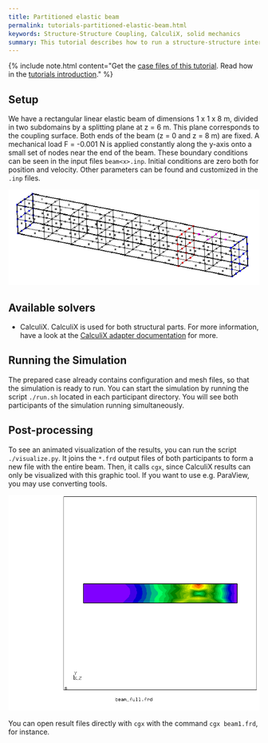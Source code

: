 ```yaml
---
title: Partitioned elastic beam
permalink: tutorials-partitioned-elastic-beam.html
keywords: Structure-Structure Coupling, CalculiX, solid mechanics
summary: This tutorial describes how to run a structure-structure interaction simulation with CalculiX running on both sides.
---
```


{% include note.html content="Get the [case files of this tutorial](https://github.com/precice/tutorials/tree/master/partitioned-elastic-beam). Read how in the [tutorials introduction](https://www.precice.org/tutorials.html)." %}

## Setup

We have a rectangular linear elastic beam of dimensions 1 x 1 x 8 m, divided in two subdomains by a splitting plane at z = 6 m. This plane corresponds to the coupling surface. Both ends of the beam (z = 0 and z = 8 m) are fixed. A mechanical load F = -0.001 N is applied constantly along the y-axis onto a small set of nodes near the end of the beam. These boundary conditions can be seen in the input files `beam<x>.inp`. Initial conditions are zero both for position and velocity. Other parameters can be found and customized in the `.inp` files.

![beam setup](images/tutorials-partitioned-elastic-beam-setup.png)

## Available solvers

* CalculiX. CalculiX is used for both structural parts. For more information, have a look at the [CalculiX adapter documentation](adapter-calculix-overview.html) for more.

## Running the Simulation

The prepared case already contains configuration and mesh files, so that the simulation is ready to run. You can start the simulation by running the script `./run.sh` located in each participant directory. You will see both participants of the simulation running simultaneously.

## Post-processing

To see an animated visualization of the results, you can run the script `./visualize.py`. It joins the `*.frd` output files of both participants to form a new file with the entire beam. Then, it calls `cgx`, since CalculiX results can only be visualized with this graphic tool. If you want to use e.g. ParaView, you may use converting tools.

![beam results](images/tutorials-partitioned-elastic-beam-results.png)

You can open result files directly with `cgx` with the command `cgx beam1.frd`, for instance.
